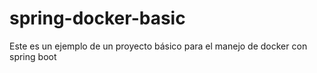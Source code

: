 # spring-docker-basic
Este es un ejemplo de un proyecto básico para el manejo de docker con spring boot
